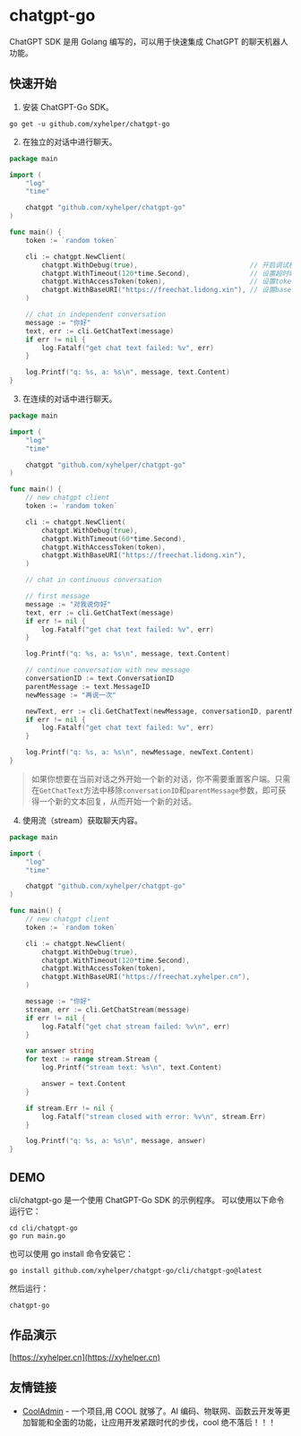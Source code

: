 # chatgpt-go

ChatGPT SDK 是用 Golang 编写的，可以用于快速集成 ChatGPT 的聊天机器人功能。

## 快速开始

1. 安装 ChatGPT-Go SDK。

```shell
go get -u github.com/xyhelper/chatgpt-go
```

2. 在独立的对话中进行聊天。

```go
package main

import (
	"log"
	"time"

	chatgpt "github.com/xyhelper/chatgpt-go"
)

func main() {
	token := `random token`

	cli := chatgpt.NewClient(
		chatgpt.WithDebug(true),                            // 开启调试模式
		chatgpt.WithTimeout(120*time.Second),               // 设置超时时间为120秒
		chatgpt.WithAccessToken(token),                     // 设置token
		chatgpt.WithBaseURI("https://freechat.lidong.xin"), // 设置base uri
	)

	// chat in independent conversation
	message := "你好"
	text, err := cli.GetChatText(message)
	if err != nil {
		log.Fatalf("get chat text failed: %v", err)
	}

	log.Printf("q: %s, a: %s\n", message, text.Content)
}

```

3. 在连续的对话中进行聊天。

```go
package main

import (
	"log"
	"time"

	chatgpt "github.com/xyhelper/chatgpt-go"
)

func main() {
	// new chatgpt client
	token := `random token`

	cli := chatgpt.NewClient(
		chatgpt.WithDebug(true),
		chatgpt.WithTimeout(60*time.Second),
		chatgpt.WithAccessToken(token),
		chatgpt.WithBaseURI("https://freechat.lidong.xin"),
	)

	// chat in continuous conversation

	// first message
	message := "对我说你好"
	text, err := cli.GetChatText(message)
	if err != nil {
		log.Fatalf("get chat text failed: %v", err)
	}

	log.Printf("q: %s, a: %s\n", message, text.Content)

	// continue conversation with new message
	conversationID := text.ConversationID
	parentMessage := text.MessageID
	newMessage := "再说一次"

	newText, err := cli.GetChatText(newMessage, conversationID, parentMessage)
	if err != nil {
		log.Fatalf("get chat text failed: %v", err)
	}

	log.Printf("q: %s, a: %s\n", newMessage, newText.Content)
}
```

> 如果你想要在当前对话之外开始一个新的对话，你不需要重置客户端。只需在`GetChatText`方法中移除`conversationID`和`parentMessage`参数，即可获得一个新的文本回复，从而开始一个新的对话。

4. 使用流（stream）获取聊天内容。

```go
package main

import (
	"log"
	"time"

	chatgpt "github.com/xyhelper/chatgpt-go"
)

func main() {
	// new chatgpt client
	token := `random token`

	cli := chatgpt.NewClient(
		chatgpt.WithDebug(true),
		chatgpt.WithTimeout(120*time.Second),
		chatgpt.WithAccessToken(token),
		chatgpt.WithBaseURI("https://freechat.xyhelper.cn"),
	)

	message := "你好"
	stream, err := cli.GetChatStream(message)
	if err != nil {
		log.Fatalf("get chat stream failed: %v\n", err)
	}

	var answer string
	for text := range stream.Stream {
		log.Printf("stream text: %s\n", text.Content)

		answer = text.Content
	}

	if stream.Err != nil {
		log.Fatalf("stream closed with error: %v\n", stream.Err)
	}

	log.Printf("q: %s, a: %s\n", message, answer)
}

```

## DEMO

cli/chatgpt-go 是一个使用 ChatGPT-Go SDK 的示例程序。
可以使用以下命令运行它：

```shell
cd cli/chatgpt-go
go run main.go
```

也可以使用 go install 命令安装它：

```shell
go install github.com/xyhelper/chatgpt-go/cli/chatgpt-go@latest
```

然后运行：

```shell
chatgpt-go
```

## 作品演示

[https://xyhelper.cn](https;//xyhelper.cn)

## 友情链接

- [CoolAdmin](https://cool-js.com) - 一个项目,用 COOL 就够了。AI 编码、物联网、函数云开发等更加智能和全面的功能，让应用开发紧跟时代的步伐，cool 绝不落后！！！
